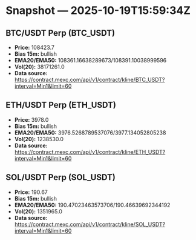 # Snapshot — 2025-10-19T15:59:34Z

## BTC/USDT Perp (BTC_USDT)
- **Price:** 108423.7
- **Bias 15m:** bullish
- **EMA20/EMA50:** 108361.16638289673/108391.10038999596
- **Vol(20):** 38171261.0
- **Data source:** https://contract.mexc.com/api/v1/contract/kline/BTC_USDT?interval=Min1&limit=60

## ETH/USDT Perp (ETH_USDT)
- **Price:** 3978.0
- **Bias 15m:** bullish
- **EMA20/EMA50:** 3976.5268789537076/3977.134052805238
- **Vol(20):** 1238530.0
- **Data source:** https://contract.mexc.com/api/v1/contract/kline/ETH_USDT?interval=Min1&limit=60

## SOL/USDT Perp (SOL_USDT)
- **Price:** 190.67
- **Bias 15m:** bullish
- **EMA20/EMA50:** 190.47023463573706/190.46639692344192
- **Vol(20):** 1351965.0
- **Data source:** https://contract.mexc.com/api/v1/contract/kline/SOL_USDT?interval=Min1&limit=60
